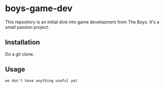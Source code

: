 # boys-game-dev

This repository is an initial dive into game development from The Boys.
It's a small passion project.

## Installation

Do a git clone. 

## Usage

```we don't have anything useful yet```